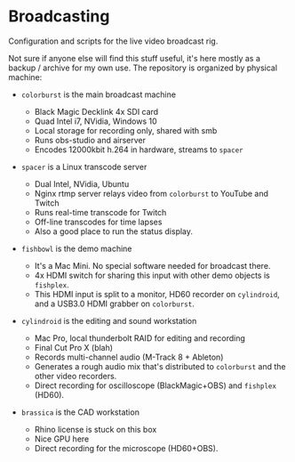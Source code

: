 # Broadcasting
Configuration and scripts for the live video broadcast rig.

Not sure if anyone else will find this stuff useful, it's here mostly as a backup / archive for my own use. The repository is organized by physical machine:

* `colorburst` is the main broadcast machine
	* Black Magic Decklink 4x SDI card
	* Quad Intel i7, NVidia, Windows 10
	* Local storage for recording only, shared with smb
	* Runs obs-studio and airserver
	* Encodes 12000kbit h.264 in hardware, streams to `spacer`

* `spacer` is a Linux transcode server
	* Dual Intel, NVidia, Ubuntu
	* Nginx rtmp server relays video from `colorburst` to YouTube and Twitch
	* Runs real-time transcode for Twitch
	* Off-line transcodes for time lapses
	* Also a good place to run the status display.

* `fishbowl` is the demo machine
   * It's a Mac Mini. No special software needed for broadcast there.
   * 4x HDMI switch for sharing this input with other demo objects is `fishplex`.
   * This HDMI input is split to a monitor, HD60 recorder on `cylindroid`, and a USB3.0 HDMI grabber on `colorburst`.

* `cylindroid` is the editing and sound workstation
	* Mac Pro, local thunderbolt RAID for editing and recording
	* Final Cut Pro X (blah)
	* Records multi-channel audio (M-Track 8 + Ableton)
	* Generates a rough audio mix that's distributed to `colorburst` and the other video recorders.
	* Direct recording for oscilloscope (BlackMagic+OBS) and `fishplex` (HD60).

* `brassica` is the CAD workstation
   * Rhino license is stuck on this box
   * Nice GPU here
   * Direct recording for the microscope (HD60+OBS).


